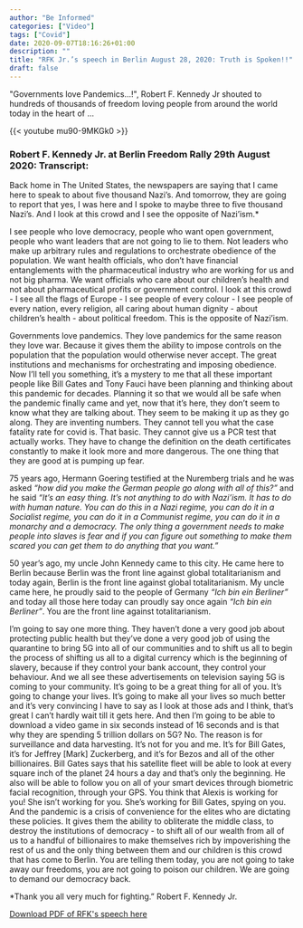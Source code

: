 ```yaml
---
author: "Be Informed"
categories: ["Video"]
tags: ["Covid"]
date: 2020-09-07T18:16:26+01:00
description: ""
title: "RFK Jr.’s speech in Berlin August 28, 2020: Truth is Spoken!!"
draft: false
---
```


"Governments love Pandemics...!", Robert F. Kennedy Jr shouted to hundreds of thousands of freedom loving people from around the world today in the heart of ...

{{< youtube mu90-9MKGk0 >}}

### Robert F. Kennedy Jr. at Berlin Freedom Rally 29th August 2020: Transcript: 

Back home in The United States, the newspapers are saying that I came here to speak to about five thousand Nazi’s. And tomorrow, they are going to report that yes, I was here and I spoke to maybe three to five thousand Nazi’s. And I look at this crowd and I see the opposite of Nazi’ism.*

I see people who love democracy, people who want open government, people who want leaders that are not going to lie to them. Not leaders who make up arbitrary rules and regulations to orchestrate obedience of the population.
We want health officials, who don’t have financial entanglements with the pharmaceutical industry who are working for us and not big pharma.
We want officials who care about our children’s health and not about pharmaceutical profits or government control.
I look at this crowd - I see all the flags of Europe - I see people of every colour - I see people of every nation, every religion, all caring about human dignity - about children’s health - about political freedom. This is the opposite of Nazi’ism.

Governments love pandemics. They love pandemics for the same reason they love war. Because it gives them the ability to impose controls on the population that the population would otherwise never accept. The great institutions and mechanisms for orchestrating and imposing obedience.
Now I’ll tell you something, it’s a mystery to me that all these important people like Bill Gates and Tony Fauci have been planning and thinking about this pandemic for decades. Planning it so that we would all be safe when the pandemic finally came and yet, now that it’s here, they don’t seem to know what they are talking about. They seem to be making it up as they go along. They are inventing numbers. They cannot tell you what the case fatality rate for covid is. That basic. They cannot give us a PCR test that actually works. They have to change the definition on the death certificates constantly to make it look more and more dangerous. The one thing that they are good at is pumping up fear.

75 years ago, Hermann Goering testified at the Nuremberg trials and he was asked *“how did you make the German people go along with all of this?”* and he said *“It’s an easy thing. It’s not anything to do with Nazi’ism. It has to do with human nature. You can do this in a Nazi regime, you can do it in a Socialist regime, you can do it in a Communist regime, you can do it in a monarchy and a democracy. The only thing a government needs to make people into slaves is fear and if you can figure out something to make them scared you can get them to do anything that you want.”*

50 year’s ago, my uncle John Kennedy came to this city. He came here to Berlin because Berlin was the front line against global totalitarianism and today again, Berlin is the front line against global totalitarianism. My uncle came here, he proudly said to the people of Germany *“Ich bin ein Berliner”* and today all those here today can proudly say once again *“Ich bin ein Berliner”*. You are the front line against totalitarianism.

I’m going to say one more thing. They haven’t done a very good job about protecting public health but they’ve done a very good job of using the quarantine to bring 5G into all of our communities and to shift us all to begin the process of shifting us all to a digital currency which is the beginning of slavery, because if they control your bank account, they control your behaviour. And we all see these advertisements on television saying 5G is coming to your community. It’s going to be a great thing for all of you. It’s going to change your lives. It’s going to make all your lives so much better and it’s very convincing I have to say as I look at those ads and I think, that’s great I can’t hardly wait till it gets here. And then I’m going to be able to download a video game in six seconds instead of 16 seconds and is that why they are spending 5 trillion dollars on 5G? No. The reason is for surveillance and data harvesting. It’s not for you and me. It’s for Bill Gates, it’s for Jeffrey [Mark] Zuckerberg, and it’s for Bezos and all of the other billionaires. Bill Gates says that his satellite fleet will be able to look at every square inch of the planet 24 hours a day and that’s only the beginning. He also will be able to follow you on all of your smart devices through biometric facial recognition, through your GPS. You think that Alexis is working for you! She isn’t working for you. She’s working for Bill Gates, spying on you. And the pandemic is a crisis of convenience for the elites who are dictating these policies. It gives them the ability to obliterate the middle class, to destroy the institutions of democracy - to shift all of our wealth from all of us to a handful of billionaires to make themselves rich by impoverishing the rest of us and the only thing between them and our children is this crowd that has come to Berlin. You are telling them today, you are not going to take away our freedoms, you are not going to poison our children. We are going to demand our democracy back.

*Thank you all very much for fighting.” Robert F. Kennedy Jr.



[Download PDF of RFK's speech here](../docs/RobertFKennedyJrBerlinRally29August2020.pdf)